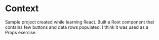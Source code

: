 # Context

Sample project created while learning React. Built a Root component that contains few buttons and data rows populated.
I think it was used as a Props exercise.